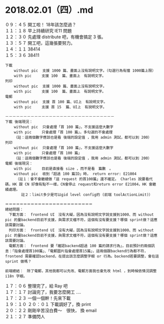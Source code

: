 # 2018.02.01（四）.md

０９：４５ 開工啦！ 18年該怎麼過？  
１１：１８ 早上持續研究 IE11 問題  
１２：３０ 先處理 distribute 吧，有機會搞定 3 張。  
１３：５７ 開工吧，這幾張要努力。  
１４：１１ 38414  
１５：３６ 38411  
```
下載 
	without pic  支援 1000 篇、畫面上沒有說明文字。（勾選行為有擋 1000篇上限）
	with pic  　 支援 100  篇、畫面上　有說明文字。
列印
	without pic  支援 1000 篇、畫面上沒有說明文字。
	with pic  　 支援 100  篇、畫面上　有說明文字。
電郵
	without pic  支援 首 100 篇、UI上　有說明文字。
	with pic  　 支援 首 15  篇、UI上　有說明文字。

－－－－－－－－－－－－－－－－－－－－－－－－－－－－－－
下載 後端現況：
	without pic  只會處理「首 100 篇」，不支援這麼大數字
	with pic  　 只會處理「首 100 篇」，多勾選的不會處理
	（註：這兩個數字應該也是看 後端的設定值 ，我用 admin 測試，都可以到 200）
列印
	without pic  只會處理「首 100 篇」，不支援這麼大數字
	with pic  　 只會處理「首 100 篇」
	（註：這兩個數字應該也是看 後端的設定值 ，我用 admin 測試，都可以到 200）
電郵 後端現況：
	with pic  　 目前是直接看 size ，而不是看　篇數　。
	without pic  收到「超過 100 篇ID」時， return error: E21004
	　（註１：會不會繼續做「這 request 的首100篇」還不確定。 Charles 說要看代碼，HK 跟 CN 好像有點不一樣，CN會停止 request和return error E21004，HK 會繼續處理。
	　　註２：limit多少是可以gid level config的 (前端 toolActionLimit)）

＝＝＝＝＝＝＝＝＝＝＝＝＝＝＝＝＝＝＝＝＝＝＝＝
總結問題：
　下載方面：　frontend UI　沒有大礙，因為沒有說明文字說支援到1000、而 without pic 的量backend目前不支援，與需求文檔不符，這個有沒有要支援？哪個 sprint做？這應該需要討論。
　列印方面：　frontend UI　沒有大礙，因為沒有說明文字說支援到1000、而 without pic 的量backend目前不支援，與需求文檔不符，這個有沒有要支援？哪個 sprint做？這應該需要討論。
　電郵方面：　frontend 要「確認backend超過 100 篇的請求行為」，目前預計的兩個訊息：「指會處理首100篇」、「電郵圖片指會處理首15篇」，這兩個跟backend行為都不符，frontend 需要確認backend，在提出該怎麼調整字眼 or 行為。backend若要調整，會在這 sprint 做嗎？

前端總結：　除了電郵，其他我都可以先改、電郵方面我也會先改 html ，到時候依情況調整 i18n 字眼。
```
１７：０６ 整理完了，給 Ray 吧  
１７：１７ 討論完了，我要怎麼開工 ....  
１７：２３ 一個一個幹！先來下載  
１９：１０ 
２０：０１ 下載調好了，換 print  
２０：２２ 剛剛辛苦沒白費～　很快， 換 email  
２１：２７ 準備閃人  
